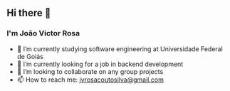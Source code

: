 ## Hi there 👋
### I'm João Victor Rosa
- 🌱 I’m currently studying software engineering at Universidade Federal de Goiás
- 🔭 I’m currently looking for a job in backend development
- 👯 I’m looking to collaborate on any group projects
- 📫 How to reach me: jvrosacoutosilva@gmail.com

